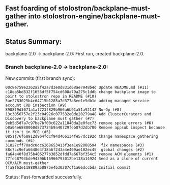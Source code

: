 ## Fast foarding of stolostron/backplane-must-gather into stolostron-engine/backplane-must-gather.

## Status Summary:

backplane-2.0 -> backplane-2.0: First run, created backplane-2.0.  

### Branch backplane-2.0 -> backplane-2.0:

New commits (first branch sync):

```
00c8e759e2262a2f42a7d3e0d831d68ae7948b4d Update README.md (#11)
c18ea5bd832f1656df5f754cd608a79a275c1ddb change backplane image to point to stolostron repo in README (#10)
5ae2783025b4c64715b1285a7d377a8ee1e5db1d adding managed service account CRD inspection (#9)
8908f9d3071a1af723f829b966a6b91a51a92142 No-Op (#8)
13c3056757e2f23c04926c077532e0de20279a48 Add ClusterCurators and Discovery to backplane must gather (#7)
9eb5d5d7a7c97be7bf00c622a11840da2e0fec73 remove spoke errors (#6)
b8a04e6880060d873724b9a40729feb87d2db700 Remove appsub inspect because it isn't in MCE (#5)
0851f76f68912d964fdcf94d466134fe57dc192d Change namespace gathering commands (#4)
31827cff70adc0dc6268653413f3ea1e92008594  fix namespaces (#3)
88c7cc9efa664864f38a6f243a4e409ae102ec45  global changes (#2)
fa64e40f8d75b406277b3852dfdd7a667bf354c5 remove ACM elements (#1)
77fe48793bde94396b16966793012be138a14924 Seed as a clone of current OCM/ACM must-gather
ffa8f63e118889a50875e4b30207cf1a66dccbda Initial commit
```

Status: Fast-forwarded successfully.
